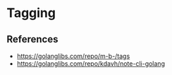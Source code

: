 # Tagging

## References
- https://golanglibs.com/repo/m-b-/tags
- https://golanglibs.com/repo/kdavh/note-cli-golang